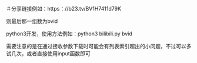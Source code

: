 ＃分享链接例如：https：//b23.tv/BV1H7411d79K

则最后那一组数为bvid

python3开发，使用方法例如：python3 bilibili.py bvid

需要注意的是在通过接收参数下载时可能会有列表索引超出的小问题，不过可以多试几次，或者直接使用input函数即可
